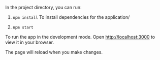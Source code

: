 

In the project directory, you can run:

1. `npm install`
To install dependencies for the application/ 

2.  `npm start`

To run the app in the development mode.
Open [http://localhost:3000](http://localhost:3000) to view it in your browser.

The page will reload when you make changes.

 
